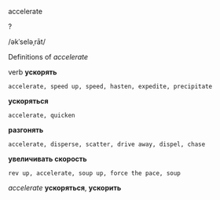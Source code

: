 accelerate

?

/əkˈseləˌrāt/

Definitions of _accelerate_

verb
**ускорять**

    accelerate, speed up, speed, hasten, expedite, precipitate
**ускоряться**

    accelerate, quicken
**разгонять**

    accelerate, disperse, scatter, drive away, dispel, chase
**увеличивать скорость**

    rev up, accelerate, soup up, force the pace, soup

_accelerate_
**ускоряться**, **ускорить**